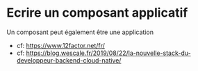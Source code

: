 # Ecrire un composant applicatif

Un composant peut également être une application

- cf: https://www.12factor.net/fr/
- cf: https://blog.wescale.fr/2019/08/22/la-nouvelle-stack-du-developpeur-backend-cloud-native/
